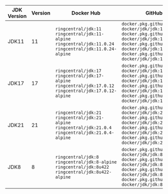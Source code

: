 | JDK Version | Version | Docker Hub | GitHub Package |
|-------------|------------|------------|----------------|
| JDK11 | 11 | `ringcentral/jdk:11` `ringcentral/jdk:11-alpine` `ringcentral/jdk:11.0.24` `ringcentral/jdk:11.0.24-alpine` | `docker.pkg.github.com/ringcentral-docker/jdk/jdk:11` `docker.pkg.github.com/ringcentral-docker/jdk/jdk:11-alpine` `docker.pkg.github.com/ringcentral-docker/jdk/jdk:11.0.24` `docker.pkg.github.com/ringcentral-docker/jdk/jdk:11.0.24-alpine` |
| JDK17 | 17 | `ringcentral/jdk:17` `ringcentral/jdk:17-alpine` `ringcentral/jdk:17.0.12` `ringcentral/jdk:17.0.12-alpine` | `docker.pkg.github.com/ringcentral-docker/jdk/jdk:17` `docker.pkg.github.com/ringcentral-docker/jdk/jdk:17-alpine` `docker.pkg.github.com/ringcentral-docker/jdk/jdk:17.0.12` `docker.pkg.github.com/ringcentral-docker/jdk/jdk:17.0.12-alpine` |
| JDK21 | 21 | `ringcentral/jdk:21` `ringcentral/jdk:21-alpine` `ringcentral/jdk:21.0.4` `ringcentral/jdk:21.0.4-alpine` | `docker.pkg.github.com/ringcentral-docker/jdk/jdk:21` `docker.pkg.github.com/ringcentral-docker/jdk/jdk:21-alpine` `docker.pkg.github.com/ringcentral-docker/jdk/jdk:21.0.4` `docker.pkg.github.com/ringcentral-docker/jdk/jdk:21.0.4-alpine` |
| JDK8 | 8 | `ringcentral/jdk:8` `ringcentral/jdk:8-alpine` `ringcentral/jdk:8u422` `ringcentral/jdk:8u422-alpine` | `docker.pkg.github.com/ringcentral-docker/jdk/jdk:8` `docker.pkg.github.com/ringcentral-docker/jdk/jdk:8-alpine` `docker.pkg.github.com/ringcentral-docker/jdk/jdk:8u422` `docker.pkg.github.com/ringcentral-docker/jdk/jdk:8u422-alpine` |
